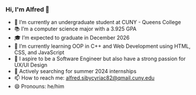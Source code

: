 ### Hi, I'm Alfred 👋


- 🏫 I’m currently an undergraduate student at CUNY - Queens College
- 📚 I’m a computer science major with a 3.925 GPA
- 🎓 I’m expected to graduate in December 2026
- 🤔 I’m currently learning OOP in C++ and Web Development using HTML, CSS, and JavaScript
- 💭 I aspire to be a Software Engineer but also have a strong passion for UX/UI Design
- 👀 Actively searching for summer 2024 internships
- 📫 How to reach me: alfred.sibycyriac82@qmail.cuny.edu 
- 😄 Pronouns: he/him

